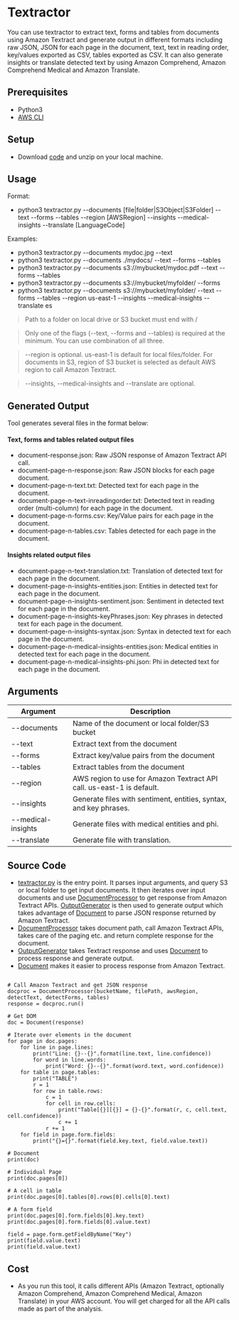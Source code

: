 # Textractor

You can use textractor to extract text, forms and tables from documents using Amazon Textract and generate output in different formats including raw JSON, JSON for each page in the document, text, text in reading order, key/values exported as CSV, tables exported as CSV. It can also generate insights or translate detected text by using Amazon Comprehend, Amazon Comprehend Medical and Amazon Translate.

## Prerequisites

- Python3
- [AWS CLI](https://docs.aws.amazon.com/cli/latest/userguide/cli-chap-install.html)

## Setup

- Download [code](./zip/textractor.zip) and unzip on your local machine.

## Usage

Format:
- python3 textractor.py --documents [file|folder|S3Object|S3Folder] --text --forms --tables --region [AWSRegion] --insights --medical-insights --translate [LanguageCode]

Examples:
- python3 textractor.py --documents mydoc.jpg --text
- python3 textractor.py --documents ./mydocs/ --text --forms --tables
- python3 textractor.py --documents s3://mybucket/mydoc.pdf --text --forms --tables
- python3 textractor.py --documents s3://mybucket/myfolder/ --forms
- python3 textractor.py --documents s3://mybucket/myfolder/ --text --forms --tables --region us-east-1 --insights --medical-insights --translate es

> Path to a folder on local drive or S3 bucket must end with /

> Only one of the flags (--text, --forms and --tables) is required at the minimum. You can use combination of all three.

> --region is optional. us-east-1 is default for local files/folder. For documents in S3, region of S3 bucket is selected as default AWS region to call Amazon Textract.

> --insights, --medical-insights and --translate are optional.

## Generated Output

Tool generates several files in the format below:

#### Text, forms and tables related output files

- document-response.json: Raw JSON response of Amazon Textract API call.
- document-page-n-response.json: Raw JSON blocks for each page document.
- document-page-n-text.txt: Detected text for each page in the document.
- document-page-n-text-inreadingorder.txt: Detected text in reading order (multi-column) for each page in the document.
- document-page-n-forms.csv: Key/Value pairs for each page in the document.
- document-page-n-tables.csv: Tables detected for each page in the document.

#### Insights related output files

- document-page-n-text-translation.txt: Translation of detected text for each page in the document.
- document-page-n-insights-entities.json: Entities in detected text for each page in the document.
- document-page-n-insights-sentiment.json: Sentiment in detected text for each page in the document.
- document-page-n-insights-keyPhrases.json: Key phrases in detected text for each page in the document.
- document-page-n-insights-syntax.json: Syntax in detected text for each page in the document.
- document-page-n-medical-insights-entities.json: Medical entities in detected text for each page in the document.
- document-page-n-medical-insights-phi.json: Phi in detected text for each page in the document.

## Arguments

  | Argument  | Description |
  | ------------- | ------------- |
  | --documents  | Name of the document or local folder/S3 bucket |
  | --text  | Extract text from the document |
  | --forms  | Extract key/value pairs from the document |
  | --tables | Extract tables from the document |
  | --region  | AWS region to use for Amazon Textract API call. us-east-1 is default. |
  | --insights  | Generate files with sentiment, entities, syntax, and key phrases. |
  | --medical-insights  | Generate files with medical entities and phi. |
  | --translate  | Generate file with translation. |

## Source Code
- [textractor.py](./src/textractor.py) is the entry point. It parses input arguments, and query S3 or local folder to get input documents. It then iterates over input documents and use [DocumentProcessor](./src/tdp.py) to get response from Amazon Textract APIs. [OutputGenerator](./src/og.py) is then used to generate output which takes advantage of [Document](./src/trp.py) to parse JSON response returned by Amazon Textract.
- [DocumentProcessor](./src/tdp.py) takes document path, call Amazon Textract APIs, takes care of the paging etc. and return complete response for the document.
- [OutputGenerator](./src/og.py) takes Textract response and uses [Document](./src/trp.py) to process response and generate output.
- [Document](./src/trp.py) makes it easier to process response from Amazon Textract.

```

# Call Amazon Textract and get JSON response
docproc = DocumentProcessor(bucketName, filePath, awsRegion, detectText, detectForms, tables)
response = docproc.run()

# Get DOM
doc = Document(response)

# Iterate over elements in the document
for page in doc.pages:
    for line in page.lines:
        print("Line: {}--{}".format(line.text, line.confidence))
        for word in line.words:
            print("Word: {}--{}".format(word.text, word.confidence))
    for table in page.tables:
        print("TABLE")
        r = 1
        for row in table.rows:
            c = 1
            for cell in row.cells:
                print("Table[{}][{}] = {}-{}".format(r, c, cell.text, cell.confidence))
                c += 1
            r += 1
    for field in page.form.fields:
        print("{}={}".format(field.key.text, field.value.text))

# Document
print(doc)

# Individual Page
print(doc.pages[0])

# A cell in table
print(doc.pages[0].tables[0].rows[0].cells[0].text)

# A form field
print(doc.pages[0].form.fields[0].key.text)
print(doc.pages[0].form.fields[0].value.text)

field = page.form.getFieldByName("Key")
print(field.value.text)
print(field.value.text)

```

## Cost
  - As you run this tool, it calls different APIs (Amazon Textract, optionally Amazon Comprehend, Amazon Comprehend Medical, Amazon Translate) in your AWS account. You will get charged for all the API calls made as part of the analysis.
